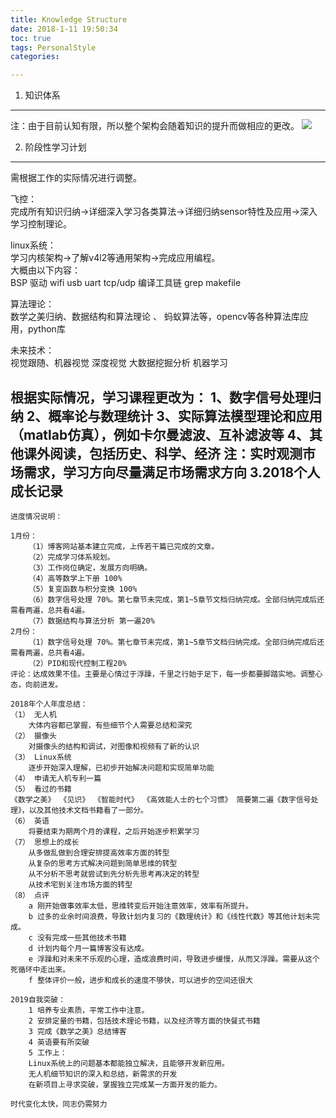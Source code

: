 ```yaml
---
title: Knowledge Structure  
date: 2018-1-11 19:50:34  
toc: true
tags: PersonalStyle  
categories:  

---
```


1. 知识体系
------
注：由于目前认知有限，所以整个架构会随着知识的提升而做相应的更改。
![](https://i.imgur.com/rVVVF8B.jpg)
<!--more-->

2. 阶段性学习计划
------  
需根据工作的实际情况进行调整。  

飞控：  
完成所有知识归纳->详细深入学习各类算法->详细归纳sensor特性及应用->深入学习控制理论。  

linux系统：  
学习内核架构->了解v4l2等通用架构->完成应用编程。  
大概由以下内容：  
BSP 驱动 wifi usb uart tcp/udp 编译工具链  grep makefile  

算法理论：  
数学之美归纳、数据结构和算法理论 、 蚂蚁算法等，opencv等各种算法库应用，python库

未来技术：  
视觉跟随、机器视觉   深度视觉 大数据挖掘分析  机器学习 

根据实际情况，学习课程更改为：
1、数字信号处理归纳
2、概率论与数理统计
3、实际算法模型理论和应用（matlab仿真），例如卡尔曼滤波、互补滤波等
4、其他课外阅读，包括历史、科学、经济
注：实时观测市场需求，学习方向尽量满足市场需求方向
3.2018个人成长记录
------
	进度情况说明：

	1月份：
		（1）博客网站基本建立完成，上传若干篇已完成的文章。
		（2）完成学习体系规划。
		（3）工作岗位确定，发展方向明确。
		（4）高等数学上下册 100%
		（5）复变函数与积分变换 100%
		（6）数字信号处理 70%。第七章节未完成，第1~5章节文档归纳完成。全部归纳完成后还需看两遍，总共看4遍。
		（7）数据结构与算法分析 第一遍20%
	2月份：
		（1）数字信号处理 70%。第七章节未完成，第1~5章节文档归纳完成。全部归纳完成后还需看两遍，总共看4遍。
		（2）PID和现代控制工程20%
	评论：达成效果不佳。主要是心情过于浮躁，千里之行始于足下，每一步都要脚踏实地。调整心态，向前进发。

	2018年个人年度总结：
	（1） 无人机
		大体内容都已掌握，有些细节个人需要总结和深究
	（2） 摄像头
		对摄像头的结构和调试，对图像和视频有了新的认识
	（3） Linux系统
		逐步开始深入理解，已初步开始解决问题和实现简单功能
	（4） 申请无人机专利一篇
	（5） 看过的书籍
	《数学之美》 《见识》 《智能时代》 《高效能人士的七个习惯》 简要第二遍《数字信号处理》，以及其他技术文档书籍看了一部分。
	（6） 英语
		将要结束为期两个月的课程，之后开始逐步积累学习
	（7） 思想上的成长
		从多做乱做到合理安排提高效率方面的转型
		从复杂的思考方式解决问题到简单思维的转型
		从不分析不思考就尝试到先分析先思考再决定的转型
		从技术宅到关注市场方面的转型
	（8） 点评
		a 刚开始做事效率太低，思维转变后开始注意效率，效率有所提升。
		b 过多的业余时间浪费，导致计划内复习的《数理统计》和《线性代数》等其他计划未完成。
		c 没有完成一些其他技术书籍
		d 计划内每个月一篇博客没有达成。
		e 浮躁和对未来不乐观的心理，造成浪费时间，导致进步缓慢，从而又浮躁。需要从这个死循环中走出来。
		f 整体评价一般，进步和成长的速度不够快，可以进步的空间还很大
	
	2019自我突破：
		1 培养专业素质，平常工作中注意。
		2 安排定量的书籍，包括技术理论书籍，以及经济等方面的快餐式书籍
		3 完成《数学之美》总结博客
		4 英语要有所突破
		5 工作上：
		Linux系统上的问题基本都能独立解决，且能够开发新应用。
		无人机细节知识的深入和总结，新需求的开发
		在新项目上寻求突破，掌握独立完成某一方面开发的能力。

	时代变化太快，同志仍需努力







		